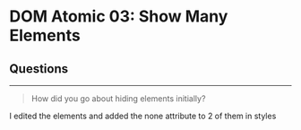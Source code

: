 # DOM Atomic 03: Show Many Elements

## Questions

---

> How did you go about hiding elements initially?

I edited the elements and added the none attribute to 2 of them in styles